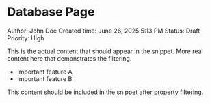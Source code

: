 # Database Page

Author: John Doe
Created time: June 26, 2025 5:13 PM
Status: Draft
Priority: High

This is the actual content that should appear in the snippet.
More real content here that demonstrates the filtering.

- Important feature A
- Important feature B

This content should be included in the snippet after property filtering.